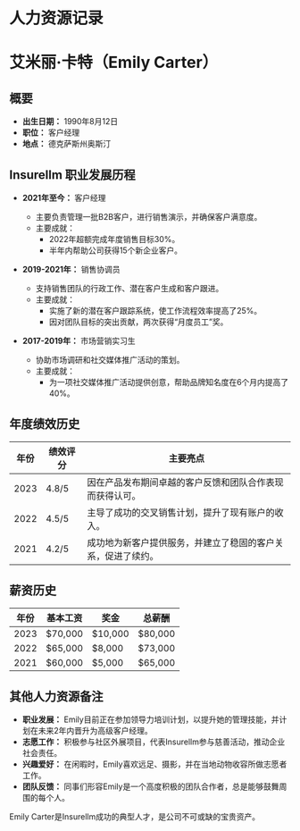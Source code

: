 # 人力资源记录

# 艾米丽·卡特（Emily Carter）

## 概要
- **出生日期：** 1990年8月12日
- **职位：** 客户经理
- **地点：** 德克萨斯州奥斯汀

## Insurellm 职业发展历程
- **2021年至今：** 客户经理
  - 主要负责管理一批B2B客户，进行销售演示，并确保客户满意度。
  - 主要成就：
    - 2022年超额完成年度销售目标30%。
    - 半年内帮助公司获得15个新企业客户。

- **2019-2021年：** 销售协调员
  - 支持销售团队的行政工作、潜在客户生成和客户跟进。
  - 主要成就：
    - 实施了新的潜在客户跟踪系统，使工作流程效率提高了25%。
    - 因对团队目标的突出贡献，两次获得“月度员工”奖。

- **2017-2019年：** 市场营销实习生
  - 协助市场调研和社交媒体推广活动的策划。
  - 主要成就：
    - 为一项社交媒体推广活动提供创意，帮助品牌知名度在6个月内提高了40%。

## 年度绩效历史
| 年份 | 绩效评分 | 主要亮点 |
|------|----------|----------|
| 2023 | 4.8/5    | 因在产品发布期间卓越的客户反馈和团队合作表现而获得认可。 |
| 2022 | 4.5/5    | 主导了成功的交叉销售计划，提升了现有账户的收入。 |
| 2021 | 4.2/5    | 成功地为新客户提供服务，并建立了稳固的客户关系，促进了续约。 |

## 薪资历史
| 年份 | 基本工资 | 奖金    | 总薪酬   |
|------|----------|---------|----------|
| 2023 | $70,000  | $10,000 | $80,000  |
| 2022 | $65,000  | $8,000  | $73,000  |
| 2021 | $60,000  | $5,000  | $65,000  |

## 其他人力资源备注
- **职业发展：** Emily目前正在参加领导力培训计划，以提升她的管理技能，并计划在未来2年内晋升为高级客户经理。
- **志愿工作：** 积极参与社区外展项目，代表Insurellm参与慈善活动，推动企业社会责任。
- **兴趣爱好：** 在闲暇时，Emily喜欢远足、摄影，并在当地动物收容所做志愿者工作。
- **团队反馈：** 同事们形容Emily是一个高度积极的团队合作者，总是能够鼓舞周围的每个人。

Emily Carter是Insurellm成功的典型人才，是公司不可或缺的宝贵资产。